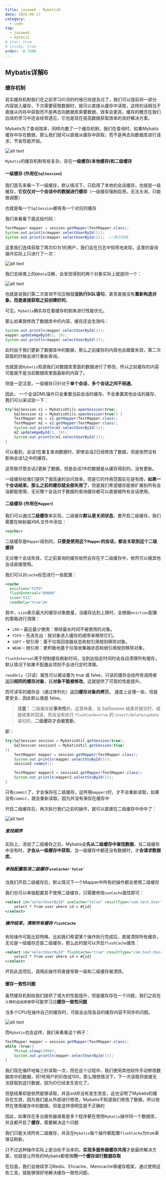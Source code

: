 ```yaml
---
title: javaweb - Mybatis8
date: 2025-06-17
category:
  - code
tag:
  - javaweb
  - mybatis
# star: true
# sticky: true
order: -0.7480
---
```


## Mybatis详解6

### 缓存机制

其实缓存机制我们在之前学习IO流的时候已经提及过了，我们可以提前将一部分内容放入缓存，下次需要获取数据时，就可以直接从缓存中读取，这样的话相当于直接从内存中获取而不是再去向数据库索要数据，效率会更高，缓存的概念在我们后续的学习中还会经常遇见，它也是现在提高数据获取效率的良好解决方案。

Mybatis为了查询效率，同样内置了一个缓存机制，我们在查询时，如果Mybatis缓存中存在数据，那么我们就可以直接从缓存中获取，而不是再去向数据库进行请求，节省性能开销。

![alt text](../../img/javaweb/24.png)

`Mybatis`的缓存机制有些复杂，存在**一级缓存(本地缓存)**和**二级缓存**

#### 一级缓存 (作用在`SqlSession`)

我们首先来看一下一级缓存，默认情况下，只启用了本地的会话缓存，也就是一级缓存，**它仅仅对一个会话中的数据进行缓存**（一级缓存强制启用，无法关闭，只能做调整）

也就是每一个`SqlSession`都有有一个对应的缓存

我们来看看下面这段代码：

```java
TestMapper mapper = session.getMapper(TestMapper.class);
System.out.println(mapper.selectUserById(1));
System.out.println(mapper.selectUserById(1));  //再次获取
```

这里我们连续获取了两次ID为1的用户，我们会在日志中惊奇地发现，这里的查询操作实际上只进行了一次：

![alt text](../../img/javaweb/25.png)

我们去掉类上的`@Data`注解，会发现得到的两个对象实际上就是同一个：

![alt text](../../img/javaweb/26.png)

也就是说我们第二次查询不仅压根就**没执行SQL语句**，甚至直接没有**重新构造对象，而是直接获取之前创建好的**。

可见，`Mybatis`确实存在着缓存机制来进行性能优化。

那么如果我修改了数据库中的内容，缓存还会生效吗：

```java
System.out.println(mapper.selectUserById(1));
mapper.updateAgeById(1, 19);
System.out.println(mapper.selectUserById(1));
```

此时由于我们更新了数据库中的数据，那么之前缓存的内容也会跟着失效，第二次获取的时候会进行重新查询。

也就是说`Mybatis`知道我们对数据库里面的数据进行了修改，所以之前缓存的内容可能就不是当前数据库里面最新的内容了。

但是一定注意，一级缓存只针对于**单个会话**，**多个会话之间不相通**。

因此， 一个会话DML操作只会重置当前会话的缓存，不会重置其他会话的缓存，我们可以来试验一下：

```java
try(SqlSession s1 = MybatisUtils.openSession(true);
    SqlSession s2 = MybatisUtils.openSession(true)) {
    TestMapper m1 = s1.getMapper(TestMapper.class);
    TestMapper m2 = s2.getMapper(TestMapper.class);
    System.out.println(m1.selectUserById(1));
    m2.updateAgeById(1, 19);
    System.out.println(m1.selectUserById(1));
}
```

可以看到，会话1在重复查询数据时，即使会话2已经修改了数据，但是依然没有影响会话1之中的缓存。

这导致尽管会话2更新了数据，但是会话1中的数据是从缓存得到的，没有更新。

一级缓存给我们提供了很高速的访问效率，但是它的作用范围实在是有限，**如果一个会话结束，那么之前的缓存就全部失效了**，但是我们希望缓存能够扩展到所有会话都能使用，无论哪个会话对于数据的查询缓存都可以直接被所有会话使用。

#### 二级缓存 (作用在`Mapper`)

我们可以通过**二级缓存**来实现，二级缓存**默认是关闭状态**，要开启二级缓存，我们需要在映射器XML文件中添加：

```xml
<cache/>
```

二级缓存是`Mapper`级别的，**只要是使用这个`Mapper`的会话，都会关联到这个二级缓存**

无论哪个会话失效，它之前查询的缓存依然会存在于二级缓存中，依然可以被其他会话直接使用。

我们可以对`cache`标签进行一些配置：

```xml
<cache
  eviction="FIFO"
  flushInterval="60000"
  size="512"
  readOnly="true"/>
```

其中，`size`表示最大的缓存对象数量，当缓存达到上限时，会根据`eviction`配置的策略进行清理：

- `LRU` – 最近最少使用：移除最长时间不被使用的对象。
- `FIFO` – 先进先出：按对象进入缓存的顺序来移除它们。
- `SOFT` – 软引用：基于垃圾回收器状态和软引用规则移除对象。
- `WEAK` – 弱引用：更积极地基于垃圾收集器状态和弱引用规则移除对象。

`flushInterval`用于控制缓存刷新时间，当到达指定时间时会自动清理所有缓存，默认情况下如果不配置此项则不会进行定时清理。

`readOnly`（只读）属性可以被设置为 true 或 false，只读的缓存会给所有调用者返回**相同的缓存对象**，且**对象不能被修改**。这就提供了可观的性能提升。

而可读写的缓存会（通过序列化）返回**缓存对象的拷贝**。 速度上会慢一些，但是更安全，因此默认值是 false。

> **注意：** 二级缓存是**事务性**的，这意味着，当 SqlSession 结束并提交时，或是结束并回滚，而且没有执行 `flushCache=true` 的 `insert/delete/update` 语句时，**二级缓存才会被更新**。

即：

```java
try(SqlSession session = MybatisUtil.getSession(true);
    SqlSession session2 = MybatisUtil.getSession(true)
){
    TestMapper mapper = session.getMapper(TestMapper.class);
    System.out.println(mapper.selectStuById(1));
    session2.commit();

    TestMapper mapper2 = session2.getMapper(TestMapper.class);
    System.out.println(mapper2.selectStuById(1));
}
```

只有`commit`了，才会保存在二级缓存，这样用`mapper2`时，才不会重新读取，如果没有`commit`，就会重新读取，因为并没有保存在缓存中

开启二级缓存后，再次执行我们之前的操作，就可以直接在二级缓存中命中了：

![alt text](../../img/javaweb/27.png)

##### 查找顺序

实际上，添加了二级缓存之后，Mybatis会**先从二级缓存中查找数据**，当二级缓存中没有时，**才会从一级缓存中获取**，当一级缓存中都还没有数据时，才**会请求数据库**。

##### 单独配置取消二级缓存 `useCache='false'`

当我们开启二级缓存后，默认情况下一个Mapper中所有的操作都会使用二级缓存

我们也可以单独配置其不使用二级缓存，只需要修改`useCache`属性即可：

```xml
<select id="selectUserById" useCache="false" resultType="com.test.User">
    select * from user where id = #{id}
</select>
```

##### 操作结束，清除所有缓存 `flushCache`

有些操作可能比较特殊，比如我们希望某个操作执行完成后，直接清除所有缓存，无论是一级缓存还是二级缓存，那么此时就可以开启`flushCache`属性：

```xml
<select id="selectUserById" flushCache="true" resultType="com.test.User">
    select * from user where id = #{id}
</select>
```

开启此选项后，调用此操作将直接导致一级和二级缓存被清除。

#### 缓存一致性问题

虽然缓存机制给我们提供了很大的性能提升，但是缓存存在一个问题，我们之前在`计算机组成原理`中可能学习过**缓存一致性问题**

当多个CPU在操作自己的缓存时，可能会出现各自的缓存内容不同步的问题。

![alt text](../../img/javaweb/28.png)

而`Mybatis`也会这样，我们来看看这个例子：

```java
TestMapper mapper = session.getMapper(TestMapper.class);
while (true){
    Thread.sleep(3000);
    System.out.println(mapper.selectUserById(1));
}
```

我们现在循环地每三秒读取一次，而在这个过程中，我们使用其他软件手动修改数据库中的数据，将1号用户的ID改成100，那么理想情况下，下一次读取将直接无法获取到这行数据，因为ID已经发生变化了。

但是结果却是依然能够读取，并且sid并没有发生改变，这也证明了Mybatis的缓存在生效，因为我们是从外部进行修改，Mybatis不知道我们修改了数据，所以依然在使用缓存中的数据，但是这样很明显是不正确的

因此，如果存在多台服务器或者是多个程序都在使用`Mybatis`操作同一个数据库，并且都开启了**缓存**，需要解决这个问题

我们只能关闭所有二级缓存，并且在`Mybatis`每个操作都配置`flushCache`为true来保证刷新。

只不过这种操作实际上是治标不治本的，**实现多服务器缓存共用**才是最终解决方案，也就是让所有的Mybatis都使用**同一个缓存进行数据存取**

在后面，我们会继续学习Redis、Ehcache、Memcache等缓存框架，通过使用这些工具，就能够很好地解决缓存一致性问题。
